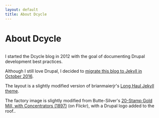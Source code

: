 ```yaml
---
layout: default
title: About Dcycle
---
```


<div class="post">
	<h1 class="pageTitle">About Dcycle</h1>
	<img src="{{ '/assets/img/factory.jpg' | prepend: site.baseurl }}" alt="">
	<p class="intro">I started the Dcycle blog in 2012 with the goal of documenting Drupal development best practices.</p>
	<p>Although I still love Drupal, I decided to <a href="{{ '/blog/2016-10-02/when-not-to-use-drupal/' | prepend: site.baseurl }}">migrate this blog to Jekyll in October 2016</a>.</p>
	<p>The layout is a slightly modified version of brianmaierjr's <a href="https://github.com/brianmaierjr/long-haul">Long Haul Jekyll theme</a>.</p>
	<p>The factory image is slightly modified from Butte-Silver's <a href="https://www.flickr.com/photos/buttepubliclibrary/4993569222/in/photolist-8Bgma5-8eiJeR-br9YYH-rnaPad-bxpjWc-8nCJnh-vs66J1-kXBmzE-e6CLoh-4tJua7-7A4kZk-iDfYA3-8kuYe1-9TuMV5-b95nJH-brERLR-fstPzM-fKfYkL-HcxtDW-dgq1JQ-r6WKh2-8zyPxz-cqkiPq-deAi2F-9TuMTY-8krM6T-aqGjdC-9WDhBC-GqCYyS-kGaVNM-bjus1j-posrsW-8j2f7g-ayxLWm-bnzQ16-c5s2CW-5Ratf9-5BU3Pf-bccQ4D-5RaJNy-5Gio6G-6cLNhV-8hDH2h-pgy19s-5xJPLf-pZkHWH-srdGfi-nxegDP-bmvjGN-7T9LJH">20-Stamp Gold Mill, with Concentrators (1897)</a> (on Flickr), with a Drupal logo added to the roof..</p>
</div>
